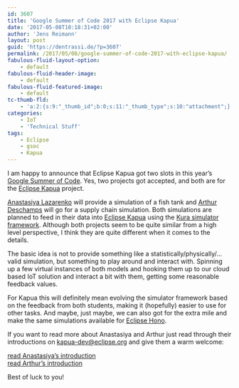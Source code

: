 ```yaml
---
id: 3607
title: 'Google Summer of Code 2017 with Eclipse Kapua'
date: '2017-05-08T10:18:31+02:00'
author: 'Jens Reimann'
layout: post
guid: 'https://dentrassi.de/?p=3607'
permalink: /2017/05/08/google-summer-of-code-2017-with-eclipse-kapua/
fabulous-fluid-layout-option:
    - default
fabulous-fluid-header-image:
    - default
fabulous-fluid-featured-image:
    - default
tc-thumb-fld:
    - 'a:2:{s:9:"_thumb_id";b:0;s:11:"_thumb_type";s:10:"attachment";}'
categories:
    - IoT
    - 'Technical Stuff'
tags:
    - Eclipse
    - gsoc
    - Kapua
---
```


I am happy to announce that Eclipse Kapua got two slots in this year’s [Google Summer of Code](https://summerofcode.withgoogle.com/). Yes, two projects got accepted, and both are for the [Eclipse Kapua](https://www.eclipse.org/kapua/) project.

[Anastasiya Lazarenko](https://www.facebook.com/AnastasiLa97) will provide a simulation of a fish tank and [Arthur Deschamps](https://arthurdeschamps.github.io/) will go for a supply chain simulation. Both simulations are planned to feed in their data into [Eclipse Kapua](https://www.eclipse.org/kapua/) using the [Kura simulator framework](https://github.com/eclipse/kapua/tree/develop/simulator-kura). Although both projects seem to be quite similar from a high level perspective, I think they are quite different when it comes to the details.

The basic idea is not to provide something like a statistically/physically/… valid simulation, but something to play around and interact with. Spinning up a few virtual instances of both models and hooking them up to our cloud based IoT solution and interact a bit with them, getting some reasonable feedback values.

For Kapua this will definitely mean evolving the simulator framework based on the feedback from both students, making it (hopefully) easier to use for other tasks. And maybe, just maybe, we can also got for the extra mile and make the same simulations available for [Eclipse Hono](https://www.eclipse.org/hono/).

If you want to read more about Anastasiya and Arthur just read through their introductions on [kapua-dev@eclipse.org](https://dev.eclipse.org/mailman/listinfo/kapua-dev) and give them a warm welcome:

[read Anastasiya’s introduction](https://dev.eclipse.org/mhonarc/lists/kapua-dev/msg00272.html)  
[read Arthur’s introduction](https://dev.eclipse.org/mhonarc/lists/kapua-dev/msg00271.html)

Best of luck to you!